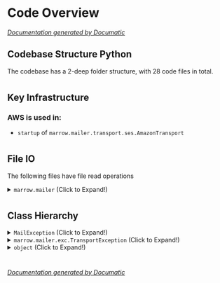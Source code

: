 # Code Overview

[_Documentation generated by Documatic_](https://www.documatic.com)

<!---Documatic-section-Codebase Structure Python-start--->
## Codebase Structure Python

The codebase has a 2-deep folder structure,
                with 28 code files in total.

# #
<!---Documatic-section-Codebase Structure Python-end--->

<!---Documatic-section-Key Infrastructure-start--->
## Key Infrastructure

### AWS is used in:

* `startup` of `marrow.mailer.transport.ses.AmazonTransport`

# #
<!---Documatic-section-Key Infrastructure-end--->

<!---Documatic-section-File IO-start--->
## File IO

<!---Documatic-block-file_io-start--->
The following files have file read operations

<!---Documatic-block-marrow.mailer-start--->
<details>
	<summary><code>marrow.mailer</code> (Click to Expand!)</summary>

* marrow.mailer.message
</details>
<!---Documatic-block-marrow.mailer-end--->
<!---Documatic-block-file_io-end--->

# #
<!---Documatic-section-File IO-end--->

<!---Documatic-section-Class Hierarchy-start--->
## Class Hierarchy

<!---Documatic-block-MailException-start--->
<details>
	<summary><code>MailException</code> (Click to Expand!)</summary>

* marrow.mailer.exc.DeliveryException
* marrow.mailer.exc.TransportException
</details>
<!---Documatic-block-MailException-end--->

<!---Documatic-block-marrow.mailer.exc.TransportException-start--->
<details>
	<summary><code>marrow.mailer.exc.TransportException</code> (Click to Expand!)</summary>

* marrow.mailer.exc.MessageFailedException
* marrow.mailer.exc.TransportExhaustedException
* marrow.mailer.exc.TransportFailedException
</details>
<!---Documatic-block-marrow.mailer.exc.TransportException-end--->

<!---Documatic-block-object-start--->
<details>
	<summary><code>object</code> (Click to Expand!)</summary>

* marrow.mailer.address.Address
* marrow.mailer.validator.BaseValidator
</details>
<!---Documatic-block-object-end--->

# #
<!---Documatic-section-Class Hierarchy-end--->

[_Documentation generated by Documatic_](https://www.documatic.com)